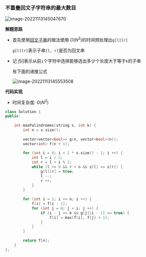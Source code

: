 ### 不重叠回文子字符串的最大数目

![image-20221113145047670](http://www.cdn.liver0377.xyz/typora/202211131455024.png)



**解题思路**

- 首先使用[回文子串](https://github.com/liver0377/algorithm/blob/main/leetcode/647.%20%E5%9B%9E%E6%96%87%E5%AD%90%E4%B8%B2.md)的做法使用 $O(N^2)$的时间预处理出`g[l][r]`

  `g[l][r]`表示子串`[l, r]`是否为回文串

- 记 $f[i]$表示从前`i`个字符中选择能够选出多少个长度大于等于`k`的子串

  有下面的递推公式

  ![image-20221113145553508](http://www.cdn.liver0377.xyz/typora/202211131455582.png)



**代码实现**

- 时间复杂度: $O(N ^2)$

```cc
class Solution {
public:
    
    int maxPalindromes(string s, int k) {
        int n = s.size();
        
        vector<vector<bool>> g(n, vector<bool>(n));
        vector<int> f(n + 1);
        
        for (int i = 0; i < 2 * s.size() - 1; i ++) {
            int l = i / 2;
            int r = l + i % 2;
            while (l >= 0 && r < n && s[l] == s[r]) {
                g[l][r] = true;
                l --;
                r ++;
            }
        }
        
        for (int i = 1; i <= n; i ++) {
            f[i] = f[i - 1];
            for (int j = 0; j < i; j ++) {
                if (i - j >= k && g[j][i - 1] == true) {
                    f[i] = max(f[i], f[j] + 1);
                }
            }
        }
        
        return f[n];
    }
};
```

